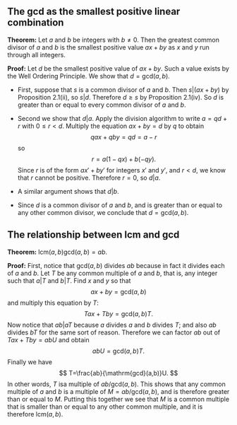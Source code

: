 ## The gcd as the smallest positive linear combination

**Theorem:** Let $a$ and $b$ be integers with $b\not=0$.  Then the greatest common divisor of $a$ and $b$ is the smallest
positive value $ax+by$ as $x$ and $y$ run through all integers.

**Proof:** Let $d$ be the smallest positive value of $ax+by$.  Such a value exists by the Well Ordering Principle.  We show that
$d=\mathrm{gcd}(a,b)$.  

- First, suppose that $s$ is a common divisor of $a$ and $b$.  Then $s|(ax+by)$ by Proposition 2.1(ii), so $s|d$. Therefore $d\ge s$
by Proposition 2.1(iv).  So $d$ is greater than or equal to every common divisor of $a$ and $b$.

- Second we show that $d|a$.  Apply the division algorithm to write $a=qd+r$ with $0\le r<d$.  Multiply the equation $ax+by=d$ by $q$
to obtain
$$
qax+qby=qd=a-r
$$
so 
$$
r=a(1-qx)+b(-qy).
$$
Since $r$ is of the form $ax'+by'$ for integers $x'$ and $y'$, and $r<d$, we know that $r$ cannot be positive.  Therefore $r=0$,
so $d|a$.

- A similar argument shows that $d|b$.

- Since $d$ is a common divisor of $a$ and $b$, and is greater than or equal to any other common divisor, we conclude that $d=\mathrm{gcd}(a,b)$.


## The relationship between lcm and gcd

**Theorem:** $\mathrm{lcm}(a,b)\mathrm{gcd}(a,b)=ab$.

**Proof:** First, notice that $\mathrm{gcd}(a,b)$ divides $ab$ because in fact it divides each of $a$ and $b$.  Let
$T$ be any common multiple of $a$ and $b$, that is, any integer such that $a|T$ and $b|T$.  Find $x$ and $y$
so that
$$
ax+by=\mathrm{gcd}(a,b)
$$
and multiply this equation by $T$:
$$
Tax+Tby=\mathrm{gcd}(a,b)T.
$$
Now notice that $ab|aT$ because $a$ divides $a$ and $b$ divides $T$; and also $ab$ divides $bT$ for the same sort of reason.
Therefore we can factor $ab$ out of $Tax+Tby=abU$ and obtain
$$
abU=\mathrm{gcd}(a,b)T.
$$
Finally we have
$$
T=\frac{ab}{\mathrm{gcd}(a,b)}U.
$$
In other words, $T$ isa multiple of $ab/\mathrm{gcd}(a,b)$.  This shows that any common multiple of $a$ and $b$ is a multiple of
$M=ab/\mathrm{gcd}(a,b)$, and is therefore greater than or equal to $M$.  Putting this together we see that $M$ is a common multiple
that is smaller than or equal to any other common multiple, and it is therefore $\mathrm{lcm}(a,b)$. 
